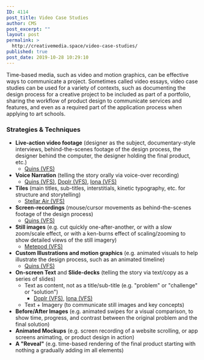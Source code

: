 ```yaml
---
ID: 4114
post_title: Video Case Studies
author: CMS
post_excerpt: ""
layout: post
permalink: >
  http://creativemedia.space/video-case-studies/
published: true
post_date: 2019-10-28 10:29:10
---
```

<!-- wp:paragraph -->
<p>Time-based media, such as video and motion graphics, can be effective ways to communicate a project. Sometimes called video essays, video case studies can be used for a variety of contexts, such as documenting the design process for a creative project to be included as part of a portfolio, sharing the workflow of product design to communicate services and features, and even as a required part of the application process when applying to art schools.</p>
<!-- /wp:paragraph -->

<!-- wp:heading {"level":3} -->
<h3>Strategies &amp; Techniques</h3>
<!-- /wp:heading -->

<!-- wp:list -->
<ul><li><strong>Live-action video footage</strong> (designer as the subject, documentary-style interviews, behind-the-scenes footage of the design process, the designer behind the computer, the designer holding the final product, etc.)<ul><li><a href="https://www.youtube.com/watch?time_continue=2&amp;v=Sfq91SaZxmU">Quins (VFS)</a></li></ul></li><li><strong>Voice Narration</strong> (telling the story orally via voice-over recording)<ul><li><a href="https://www.youtube.com/watch?time_continue=2&amp;v=Sfq91SaZxmU">Quins (VFS)</a>, <a href="https://www.youtube.com/watch?v=6il_vS2G7v8">Doplr (VFS)</a>, <a href="https://www.youtube.com/watch?v=0texoEkIrTs">Iona (VFS)</a></li></ul></li><li><strong>Tiles</strong> (main titles, sub-titles, interstitials, kinetic typography, etc. for structure and storytelling)<ul><li><a href="https://www.youtube.com/watch?v=UP0pHswYiFY">Stellar Air (VFS)</a></li></ul></li><li><strong>Screen-recordings</strong> (mouse/cursor movements as behind-the-scenes footage of the design process)<ul><li><a href="https://www.youtube.com/watch?time_continue=2&amp;v=Sfq91SaZxmU">Quins (VFS)</a></li></ul></li><li><strong>Still images</strong> (e.g. cut quickly one-after-another, or with a slow zoom/scale effect, or with a ken-burns effect of scaling/zooming to show detailed views of the still imagery)<ul><li><a href="https://www.youtube.com/watch?v=qV4NwEZM0jo">Metepod (VFS)</a></li></ul></li><li><strong>Custom Illustrations and motion graphics</strong> (e.g. animated visuals to help illustrate the design process, such as an animated timeline)<ul><li><a href="https://www.youtube.com/watch?time_continue=2&amp;v=Sfq91SaZxmU">Quins (VFS)</a></li></ul></li><li><strong>On-screen Text</strong> and <strong>Slide-decks</strong> (telling the story via text/copy as a series of slides)<ul><li>Text as content, not as a title/sub-title (e.g. "problem" or "challenge" or "solution")<ul><li><a href="https://www.youtube.com/watch?v=6il_vS2G7v8">Doplr (VFS)</a>, <a href="https://www.youtube.com/watch?v=0texoEkIrTs">Iona (VFS)</a></li></ul></li></ul><ul><li>Text + Imagery (to communicate still images and key concepts)</li></ul></li><li><strong>Before/After Images</strong> (e.g. animated swipes for a visual comparison, to show time, progress, and contrast between the original problem and the final solution)</li><li><strong>Animated Mockups</strong> (e.g. screen recording of a website scrolling, or app screens animating, or product design in action)</li><li><strong>A "Reveal"</strong> (e.g. time-based rendering of the final product starting with nothing a gradually adding im all elements)</li></ul>
<!-- /wp:list -->

<!-- wp:paragraph -->
<p></p>
<!-- /wp:paragraph -->